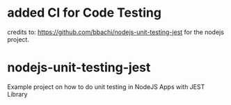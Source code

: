 # added CI for Code Testing

credits to: https://github.com/bbachi/nodejs-unit-testing-jest for the nodejs project.

# nodejs-unit-testing-jest

Example project on how to do unit testing in NodeJS Apps with JEST Library

